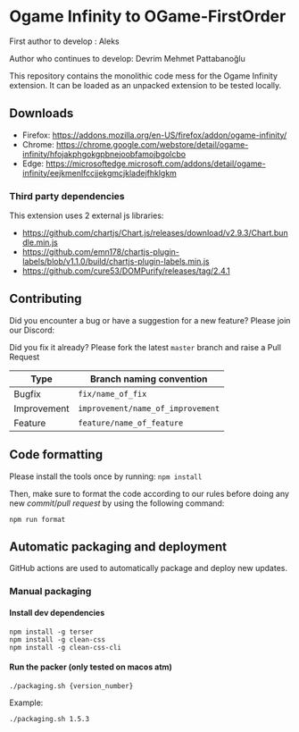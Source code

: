 # Ogame Infinity to OGame-FirstOrder
First author to develop : Aleks

Author who continues to develop: Devrim Mehmet Pattabanoğlu

This repository contains the monolithic code mess for the Ogame Infinity extension.
It can be loaded as an unpacked extension to be tested locally.

## Downloads

- Firefox: https://addons.mozilla.org/en-US/firefox/addon/ogame-infinity/
- Chrome: https://chrome.google.com/webstore/detail/ogame-infinity/hfojakphgokgpbnejoobfamojbgolcbo
- Edge: https://microsoftedge.microsoft.com/addons/detail/ogame-infinity/eejkmenlfccjjekgmcjkladejfhklgkm

### Third party dependencies

This extension uses 2 external js libraries:

- https://github.com/chartjs/Chart.js/releases/download/v2.9.3/Chart.bundle.min.js
- https://github.com/emn178/chartjs-plugin-labels/blob/v1.1.0/build/chartjs-plugin-labels.min.js
- https://github.com/cure53/DOMPurify/releases/tag/2.4.1

## Contributing

Did you encounter a bug or have a suggestion for a new feature? Please join our Discord:

Did you fix it already? Please fork the latest `master` branch and raise a Pull Request

| Type        | Branch naming convention          |
| ----------- | --------------------------------- |
| Bugfix      | `fix/name_of_fix`                 |
| Improvement | `improvement/name_of_improvement` |
| Feature     | `feature/name_of_feature`         |

## Code formatting

Please install the tools once by running: `npm install`

Then, make sure to format the code according to our rules before doing any new _commit_/_pull request_ by using the following command:

`npm run format`

## Automatic packaging and deployment

GitHub actions are used to automatically package and deploy new updates.

### Manual packaging

#### Install dev dependencies

    npm install -g terser
    npm install -g clean-css
    npm install -g clean-css-cli

#### Run the packer (only tested on macos atm)

    ./packaging.sh {version_number}

Example:

    ./packaging.sh 1.5.3

